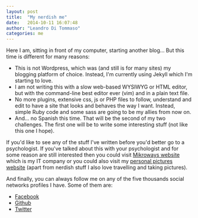 ```yaml
---
layout: post
title:  "My nerdish me"
date:   2014-10-11 16:07:48
author: "Leandro Di Tommaso"
categories: me
---
```

Here I am, sitting in front of my computer, starting another blog... But this
time is different for many reasons:

* This is not Wordpress, which was (and still is for many sites) my blogging
  platform of choice. Instead, I'm currently using Jekyll which I'm starting to
  love.
* I am not writing this with a slow web-based WYSIWYG or HTML editor, but with
  the command-line best editor ever (vim) and in a plain text file.
* No more plugins, extensive css, js or PHP files to follow, understand and edit
  to have a site that looks and behaves the way I want. Instead, simple Ruby
  code and some sass are going to be my allies from now on.
* And... no Spanish this time. That will be the second of my two challenges. The
  first one will be to write some interesting stuff (not like this one I hope).

If you'd like to see any of the stuff I've written before you'd better go to a
psychologist. If you've talked about this with your psychologist and for some
reason are still interested then you could visit [Mikroways website][mikroways]
which is my IT company or you could also visit my [personal pictures website][leandroditommaso]
(apart from nerdish stuff I also love travelling and taking pictures).

And finally, you can always follow me on any of the five thousands social
networks profiles I have. Some of them are:

* [Facebook][facebook]
* [Github][github]
* [Twitter][twitter]

[mikroways]:        http://www.mikroways.net
[leandroditommaso]: http://leandroditommaso.com.ar
[facebook]:         https://www.facebook.com/leoditommaso
[github]:           https://github.com/leoditommaso
[twitter]:          https://twitter.com/leoditommaso
